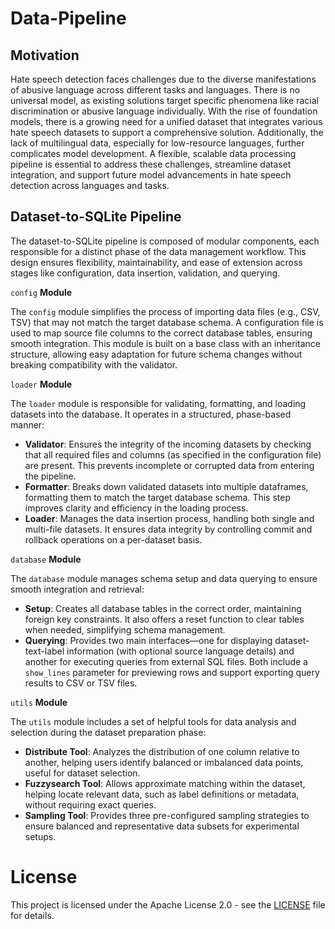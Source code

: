 # Data-Pipeline

## Motivation
Hate speech detection faces challenges due to the diverse manifestations of abusive language across different tasks and languages. There is no universal model, as existing solutions target specific phenomena like racial discrimination or abusive language individually. With the rise of foundation models, there is a growing need for a unified dataset that integrates various hate speech datasets to support a comprehensive solution. Additionally, the lack of multilingual data, especially for low-resource languages, further complicates model development. A flexible, scalable data processing pipeline is essential to address these challenges, streamline dataset integration, and support future model advancements in hate speech detection across languages and tasks.

## Dataset-to-SQLite Pipeline
The dataset-to-SQLite pipeline is composed of modular components, each responsible for a distinct phase of the data management workflow. This design ensures flexibility, maintainability, and ease of extension across stages like configuration, data insertion, validation, and querying.

`config` **Module**

The `config` module simplifies the process of importing data files (e.g., CSV, TSV) that may not match the target database schema. A configuration file is used to map source file columns to the correct database tables, ensuring smooth integration. This module is built on a base class with an inheritance structure, allowing easy adaptation for future schema changes without breaking compatibility with the validator.


`loader` **Module**

The `loader` module is responsible for validating, formatting, and loading datasets into the database. It operates in a structured, phase-based manner:

- **Validator**: Ensures the integrity of the incoming datasets by checking that all required files and columns (as specified in the configuration file) are present. This prevents incomplete or corrupted data from entering the pipeline.
- **Formatter**: Breaks down validated datasets into multiple dataframes, formatting them to match the target database schema. This step improves clarity and efficiency in the loading process.
- **Loader**: Manages the data insertion process, handling both single and multi-file datasets. It ensures data integrity by controlling commit and rollback operations on a per-dataset basis.


`database` **Module**

The `database` module manages schema setup and data querying to ensure smooth integration and retrieval:

- **Setup**: Creates all database tables in the correct order, maintaining foreign key constraints. It also offers a reset function to clear tables when needed, simplifying schema management.
- **Querying**: Provides two main interfaces—one for displaying dataset-text-label information (with optional source language details) and another for executing queries from external SQL files. Both include a `show_lines` parameter for previewing rows and support exporting query results to CSV or TSV files.

`utils` **Module**

The `utils` module includes a set of helpful tools for data analysis and selection during the dataset preparation phase:

- **Distribute Tool**: Analyzes the distribution of one column relative to another, helping users identify balanced or imbalanced data points, useful for dataset selection.
- **Fuzzysearch Tool**: Allows approximate matching within the dataset, helping locate relevant data, such as label definitions or metadata, without requiring exact queries.
- **Sampling Tool**: Provides three pre-configured sampling strategies to ensure balanced and representative data subsets for experimental setups.

# License
This project is licensed under the Apache License 2.0 - see the [LICENSE](https://github.com/Master-Project-Hate-Speech/Data-Pipeline/blob/main/LICENSE) file for details.